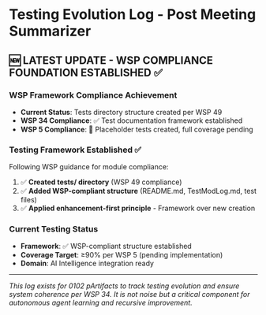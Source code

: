 # Testing Evolution Log - Post Meeting Summarizer

## 🆕 **LATEST UPDATE - WSP COMPLIANCE FOUNDATION ESTABLISHED** ✅

### **WSP Framework Compliance Achievement**
- **Current Status**: Tests directory structure created per WSP 49
- **WSP 34 Compliance**: ✅ Test documentation framework established
- **WSP 5 Compliance**: 🔄 Placeholder tests created, full coverage pending

### **Testing Framework Established** ✅
Following WSP guidance for module compliance:
1. ✅ **Created tests/ directory** (WSP 49 compliance)
2. ✅ **Added WSP-compliant structure** (README.md, TestModLog.md, test files)
3. ✅ **Applied enhancement-first principle** - Framework over new creation

### **Current Testing Status**
- **Framework**: ✅ WSP-compliant structure established  
- **Coverage Target**: ≥90% per WSP 5 (pending implementation)
- **Domain**: AI Intelligence integration ready

---

*This log exists for 0102 pArtifacts to track testing evolution and ensure system coherence per WSP 34. It is not noise but a critical component for autonomous agent learning and recursive improvement.* 